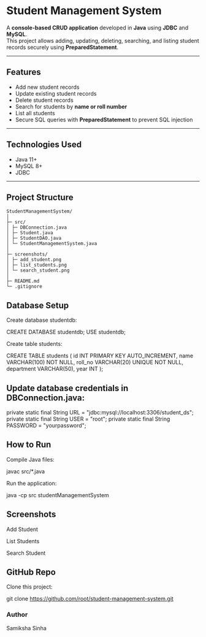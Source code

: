 # Student Management System

A **console-based CRUD application** developed in **Java** using **JDBC** and **MySQL**.  
This project allows adding, updating, deleting, searching, and listing student records securely using **PreparedStatement**.

---

## Features

- Add new student records
- Update existing student records
- Delete student records
- Search for students by **name or roll number**
- List all students
- Secure SQL queries with **PreparedStatement** to prevent SQL injection

---

## Technologies Used

- Java 11+
- MySQL 8+
- JDBC

---

## Project Structure
```
StudentManagementSystem/
│
├─ src/
│ ├─ DBConnection.java
│ ├─ Student.java
│ ├─ StudentDAO.java
│ └─ StudentManagementSystem.java
│
├─ screenshots/
│ ├─ add_student.png
│ ├─ list_students.png
│ └─ search_student.png
│
├─ README.md
└─ .gitignore
```
## Database Setup

Create database studentdb:

CREATE DATABASE studentdb;
USE studentdb;


Create table students:

CREATE TABLE students (
    id INT PRIMARY KEY AUTO_INCREMENT,
    name VARCHAR(100) NOT NULL,
    roll_no VARCHAR(20) UNIQUE NOT NULL,
    department VARCHAR(50),
    year INT
);


## Update database credentials in DBConnection.java:

private static final String URL = "jdbc:mysql://localhost:3306/student_ds";
private static final String USER = "root";
private static final String PASSWORD = "yourpassword";

## How to Run

Compile Java files:

javac src/*.java


Run the application:

java -cp src studentManagementSystem

## Screenshots

Add Student


List Students


Search Student


## GitHub Repo

Clone this project:

git clone https://github.com/root/student-management-system.git

### Author

Samiksha Sinha
